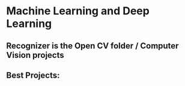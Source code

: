 # Machine Learning and Deep Learning 

<h2>Recognizer is the Open CV folder / Computer Vision projects</h2>

Best Projects:
-
